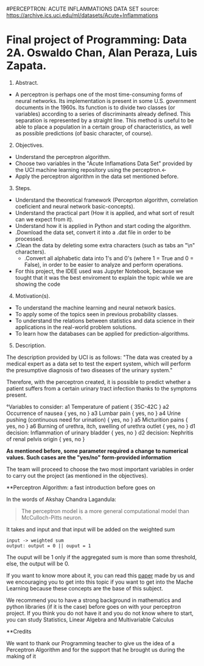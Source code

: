 #PERCEPTRON: ACUTE INFLAMMATIONS DATA SET
source: https://archive.ics.uci.edu/ml/datasets/Acute+Inflammations

# Final project of Programming: Data 2A. Oswaldo Chan, Alan Peraza, Luis Zapata.

1. Abstract.

- A perceptron is perhaps one of the most time-consuming forms of neural networks. Its implementation is present in some U.S. government documents in the 1960s.
Its function is to divide two classes (or variables) according to a series of discriminants already defined. This separation is represented by a straight line. This method is useful to be able to place a population in a certain group of characteristics, as well as possible predictions (of basic character, of course).



2. Objectives.

  - Understand the perceptron algorithm.
  - Choose two variables in the "Acute Inflamations Data Set" provided by the UCI machine learning repository using the perceptron.<-
  - Apply the perceptron algorithm in the data set mentioned before.
 

 3. Steps.
 
  - Understand the theoretical framework (Perceprton algorithm, correlation coeficient and neural network basic-concepts).
  - Understand the practical part (How it is applied, and what sort of result can we expect from it).
  - Understand how it is applied in Python and start coding the algorithm.
  - .Download the data set, convert it into a .dat file in order to be processed.
  - .Clean the data by deleting some extra characters (such as tabs an "\n" characters).
    - .Convert all alphabetic data into 1's and 0's (where 1 = True and 0 = False), in order to be easier to analyze and perform operations.
  - For this project, the IDEE used was Jupyter Notebook, because we tought that it was the best enviroment to explain the topic while we are showing the code
 
 
 4. Motivation(s).
 
 - To understand the machine learning and neural network basics.
 - To apply some of the topics seen in previous probability classes. 
 - To understand the relations between statistics and data science in their applications in the real-world problem solutions.
 - To learn how the databases can be applied for prediction-algorithms.
  
  
5. Description.

The description provided by UCI is as follows:
"The data was created by a medical expert as a data set to test the expert system, which will perform the presumptive diagnosis of two diseases of the urinary system."

Therefore, with the perceptron created, it is possible to predict whether a patient suffers from a certain urinary tract infection thanks to the symptoms present.

  °Variables to consider:
a1 Temperature of patient { 35C-42C }
a2 Occurrence of nausea { yes, no }
a3 Lumbar pain { yes, no }
a4 Urine pushing (continuous need for urination) { yes, no }
a5 Micturition pains { yes, no }
a6 Burning of urethra, itch, swelling of urethra outlet { yes, no }
d1 decision: Inflammation of urinary bladder { yes, no }
d2 decision: Nephritis of renal pelvis origin { yes, no } 

**As mentioned before, some parameter required a change to numerical values. Such cases are the "yes/no" form-provided information**

The team will proceed to choose the two most important variables in order to carry out the project (as mentioned in the objectives).


**Perceptron Algorithm: a fast introduction before goes on

In the words of Akshay Chandra Lagandula:

> The perceptron model is a more general computational model than McCulloch-Pitts neuron. 

It takes and input and that input will be added on the weighted sum

```
input -> weighted sum
output: output = 0 || ouput = 1
```
The ouput will be 1 only if the aggregated sum is more than some threshold, else, the output will be 0.

If you want to know more about it, you can read this [paper]() made by us and we encouraging you to get into this topic if you want to get into the Mache Learning because these concepts are the base of this subject.

We recommend you to have a strong background in mathematics and python libraries (if it is the case) before goes on with your perceptron project. If you think you do not have it and you do not know where to start, you can study Statistics, Linear Algebra and Multivariable Calculus


**Credits

We want to thank our Programming teacher to give us the idea of a Perceptron Algorithm and for the support that he brought us during the making of it






